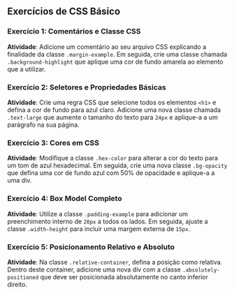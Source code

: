 ## Exercícios de CSS Básico

### Exercício 1: Comentários e Classe CSS

**Atividade**: Adicione um comentário ao seu arquivo CSS explicando a finalidade da classe `.margin-example`. Em seguida, crie uma classe chamada `.background-highlight` que aplique uma cor de fundo amarela ao elemento que a utilizar.

### Exercício 2: Seletores e Propriedades Básicas

**Atividade**: Crie uma regra CSS que selecione todos os elementos `<h1>` e defina a cor de fundo para azul claro. Adicione uma nova classe chamada `.text-large` que aumente o tamanho do texto para `24px` e aplique-a a um parágrafo na sua página.

### Exercício 3: Cores em CSS

**Atividade**: Modifique a classe `.hex-color` para alterar a cor do texto para um tom de azul hexadecimal. Em seguida, crie uma nova classe `.bg-opacity` que defina uma cor de fundo azul com 50% de opacidade e aplique-a a uma div.

### Exercício 4: Box Model Completo

**Atividade**: Utilize a classe `.padding-example` para adicionar um preenchimento interno de `20px` a todos os lados. Em seguida, ajuste a classe `.width-height` para incluir uma margem externa de `15px`.

### Exercício 5: Posicionamento Relativo e Absoluto

**Atividade**: Na classe `.relative-container`, defina a posição como relativa. Dentro deste container, adicione uma nova div com a classe `.absolutely-positioned` que deve ser posicionada absolutamente no canto inferior direito.

